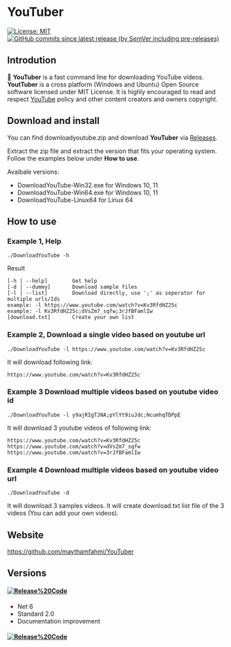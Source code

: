 # YouTuber

[![License: MIT](https://img.shields.io/badge/License-MIT-green.svg)](https://github.com/maythamfahmi/YouTuber/blob/main/LICENSE.txt)
[![GitHub commits since latest release (by SemVer including pre-releases)](https://img.shields.io/github/commits-since/maythamfahmi/youtuber/v2.0.4?include_prereleases)](https://github.com/maythamfahmi/YouTuber/releases/tag/v2.0.4)

## Introdution
📢 **YouTuber** is a fast command line for downloading YouTube videos. 
**YoutTuber** is a cross platform (Windows and Ubuntu) Open Source software licensed under MIT License.
It is highly encouraged to read and respect [YouTube][1] policy and other content creators and owners copyright.

## Download and install
You can find downloadyoutube.zip and download **YouTuber** via [Releases](https://github.com/maythamfahmi/YouTuber/releases).

Extract the zip file and extract the version that fits your operating system. Follow the examples below under **How to use**.

Avaibale versions:
- DownloadYouTube-Win32.exe for Windows 10, 11
- DownloadYouTube-Win64.exe for Windows 10, 11
- DownloadYouTube-Linux64 for Linux 64

## How to use

### Example 1, Help
```./DownloadYouTube -h```

Result

```
[-h | --help]        Get help
[-d | --dummy]       Download sample files
[-l | --list]        Download directly, use ';' as seperator for multiple urls/Ids
example: -l https://www.youtube.com/watch?v=Kv3RfdHZ25c
example: -l Kv3RfdHZ25c;dVsZm7_sqfw;3rJfBFamlIw
[download.txt]       Create your own list
```

### Example 2, Download a single video based on youtube url
```./DownloadYouTube -l https://www.youtube.com/watch?v=Kv3RfdHZ25c```

It will download following link:

```
https://www.youtube.com/watch?v=Kv3RfdHZ25c
```

### Example 3 Download multiple videos based on youtube video id
```./DownloadYouTube -l y9ajRIgTJNA;pYlYt9iuJdc;NcumhqTDPpE```

It will download 3 youtube videos of following link:

```
https://www.youtube.com/watch?v=Kv3RfdHZ25c
https://www.youtube.com/watch?v=dVsZm7_sqfw
https://www.youtube.com/watch?v=3rJfBFamlIw
```

### Example 4 Download multiple videos based on youtube video url
```./DownloadYouTube -d```

It will download 3 samples videos. It will create download.txt list file of the 3 videos (You can add your own videos).

## Website

https://github.com/maythamfahmi/YouTuber

## Versions

#### [![Release%20Code](https://img.shields.io/badge/release%20code-v2.0.4-blue?style=social)](https://github.com/maythamfahmi/YouTuber/releases/tag/v2.0.4)
- Net 6
- Standard 2.0
- Documentation improvement

#### [![Release%20Code](https://img.shields.io/badge/release%20code-1.0.1-blue?style=social)](https://github.com/maythamfahmi/YouTuber/releases/tag/1.0.1)

[1]: http://youtube.com
